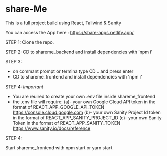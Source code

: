 # share-Me 
This is a full project build using React, Tailwind & Sanity 

You can access the App here : https://share-apps.netlify.app/ 

STEP 1: 
Clone the repo.

STEP 2:
CD to shareme_backend and install dependencies with 'npm i'

STEP 3:
- on commant prompt or termina type CD .. and press enter
- CD to shareme_frontend and install dependencies with 'npm i'

STEP 4: *Important*
- You are reuired to create your own .env file inside shareme_frontend 
- the .env file will require:
(a)- your own Google Cloud API token in the format of REACT_APP_GOOGLE_API_TOKEN  
https://console.cloud.google.com
(b)- your own Sanity Project Id token in the format of REACT_APP_SANITY_PROJECT_ID
(c)- your own Sanity Token in the format of REACT_APP_SANITY_TOKEN 
https://www.sanity.io/docs/reference 

STEP 4:

Start shareme_frontend with npm start or yarn start



